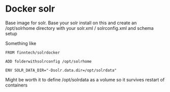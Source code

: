 Docker solr
============

Base image for solr.
Base your solr install on this and create an /opt/solrhome directory with your
solr.xml / solrconfig.xml and schema setup

Something like
```
FROM finntech/solrdocker

ADD folderwithsolrconfig /opt/solrhome

ENV SOLR_DATA_DIR="-Dsolr.data.dir=/opt/solrdata"
```

Might be worth it to define /opt/solrdata as a volume so it survives restart of containers
